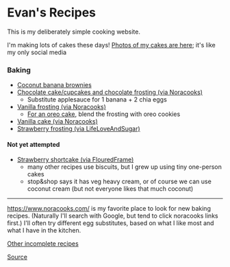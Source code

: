 # Evan's Recipes

This is my deliberately simple cooking website.

I'm making lots of cakes these days! [Photos of my cakes are here](https://mastodon.social/@erosson); it's like my only social media

### Baking

* [Coconut banana brownies](brownies.md)
* [Chocolate cake/cupcakes and chocolate frosting (via Noracooks)](https://www.justtherecipe.com/?url=https://www.noracooks.com/vegan-chocolate-cake/)
  * Substitute applesauce for 1 banana + 2 chia eggs
* [Vanilla frosting (via Noracooks)](https://www.justtherecipe.com/?url=https://www.noracooks.com/vanilla-vegan-frosting/)
  * [For an oreo cake](https://mastodon.social/web/@erosson/109000125250869336), blend the frosting with oreo cookies
* [Vanilla cake (via Noracooks)](https://www.justtherecipe.com/?url=https://www.noracooks.com/vegan-vanilla-cake/)
* [Strawberry frosting (via LifeLoveAndSugar)](https://www.lifeloveandsugar.com/homemade-strawberry-frosting-two-ways/#tasty-recipes-37440)

#### Not yet attempted

* [Strawberry shortcake (via FlouredFrame)](https://flouredframe.com/vegan-strawberry-shortcake/)
  * many other recipes use biscuits, but I grew up using tiny one-person cakes
  * stop&shop says it has veg heavy cream, or of course we can use coconut cream (but not everyone likes that much coconut)

---

https://www.noracooks.com/ is my favorite place to look for new baking recipes. (Naturally I'll search with Google, but tend to click noracooks links first.) I'll often try different egg substitutes, based on what I like most and what I have in the kitchen.

[Other incomplete recipes](TODO.md)

[Source](https://github.com/erosson/recipes)
